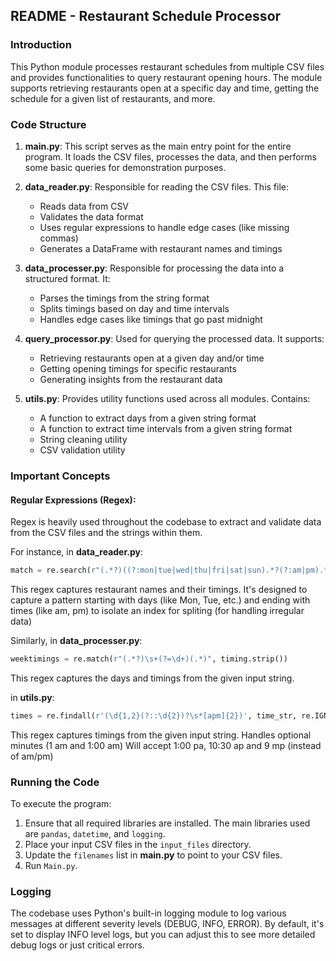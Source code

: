 ## README - Restaurant Schedule Processor

### Introduction
This Python module processes restaurant schedules from multiple CSV files and provides functionalities to query restaurant opening hours. The module supports retrieving restaurants open at a specific day and time, getting the schedule for a given list of restaurants, and more.

### Code Structure

1. **main.py**: This script serves as the main entry point for the entire program. It loads the CSV files, processes the data, and then performs some basic queries for demonstration purposes.
  
2. **data_reader.py**: Responsible for reading the CSV files. This file:
    - Reads data from CSV
    - Validates the data format
    - Uses regular expressions to handle edge cases (like missing commas)
    - Generates a DataFrame with restaurant names and timings

3. **data_processer.py**: Responsible for processing the data into a structured format. It:
    - Parses the timings from the string format
    - Splits timings based on day and time intervals
    - Handles edge cases like timings that go past midnight

4. **query_processor.py**: Used for querying the processed data. It supports:
    - Retrieving restaurants open at a given day and/or time
    - Getting opening timings for specific restaurants
    - Generating insights from the restaurant data

5. **utils.py**: Provides utility functions used across all modules. Contains:
    - A function to extract days from a given string format
    - A function to extract time intervals from a given string format
    - String cleaning utility
    - CSV validation utility

### Important Concepts

#### Regular Expressions (Regex):
Regex is heavily used throughout the codebase to extract and validate data from the CSV files and the strings within them. 

For instance, in **data_reader.py**:
```python
match = re.search(r"(.*?)((?:mon|tue|wed|thu|fri|sat|sun).*?(?:am|pm).*$)", line, re.IGNORECASE)
```
This regex captures restaurant names and their timings. It's designed to capture a pattern starting with days (like Mon, Tue, etc.) and ending with times (like am, pm) to isolate an index for spliting (for handling irregular data)

Similarly, in **data_processer.py**:
```python
weektimings = re.match(r"(.*?)\s+(?=\d+)(.*)", timing.strip())
```
This regex captures the days and timings from the given input string.

in **utils.py**:
```python
times = re.findall(r'(\d{1,2}(?::\d{2})?\s*[apm]{2})', time_str, re.IGNORECASE)
```
This regex captures timings from the given input string. Handles optional minutes (1 am and 1:00 am)
Will accept 1:00 pa, 10:30 ap and 9 mp  (instead of am/pm)  

### Running the Code

To execute the program:

1. Ensure that all required libraries are installed. The main libraries used are `pandas`, `datetime`, and `logging`.
2. Place your input CSV files in the `input_files` directory.
3. Update the `filenames` list in **main.py** to point to your CSV files.
4. Run `Main.py`.

### Logging

The codebase uses Python's built-in logging module to log various messages at different severity levels (DEBUG, INFO, ERROR). By default, it's set to display INFO level logs, but you can adjust this to see more detailed debug logs or just critical errors.
